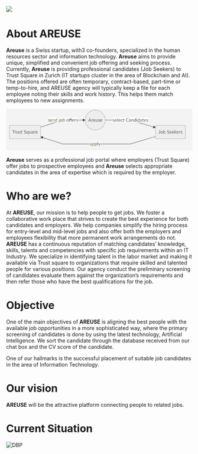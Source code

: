 <img src="https://img.shields.io/badge/Digitalization_of_Business_Process-10%-<green>">

# About AREUSE 
**Areuse** is a Swiss startup, with3 co-founders, specialized in the human resources sector and information technology. 
**Areuse** aims to provide unique, simplified and convenient job offering and seeking process. Currently, **Areuse** is providing professional candidates (Job Seekers) to Trust Square in Zurich (IT startups cluster in the area of Blockchain and AI). The positions offered are often temporary, contract-based, part-time or temp-to-hire, and AREUSE agency will typically keep a file for each employee noting their skills and work history. This helps them match employees to new assignments.

![the Big Picture](https://github.com/DigiBP/DigiBP-AREUSE/blob/master/src/modelling/areuseGeneral.PNG)

**Areuse** serves as a professional job portal where employers (Trust Square) offer jobs to prospective employees and **Areuse** selects appropriate candidates in the area of expertise which is required by the employer. 

 # Who are we?
At **AREUSE**, our mission is to help people to get jobs. We foster a collaborative work place that strives to create the best experience for both candidates and employers. We help companies simplify the hiring process for entry-level and mid-level jobs and also offer both the employers and employees flexibility that more permanent work arrangements do not. **AREUSE** has a continuous reputation of matching candidates’ knowledge, skills, talents and competencies with specific job requirements within an IT Industry. We specialize in identifying talent in the labor market and making it available via Trust square to organizations that require skilled and talented people for various positions. Our agency conduct the preliminary screening of candidates evaluate them against the organization’s requirements and then refer those who have the best qualifications for the job.


# Objective
One of the main objectives of **AREUSE** is aligning the best people with the available job opportunities in a more sophisticated way, where the primary screening of candidates is done by using the latest technology, Artificial Intelligence. We sort the candidate through the database received from our chat box and the CV score of the candidate. 

One of our hallmarks is the successful placement of suitable job candidates in the area of Information Technology. 


# Our vision 
**AREUSE** will be the attractive platform connecting people to related jobs.


# Current Situation
![DBP](https://user-images.githubusercontent.com/55685771/67197004-3485c180-f3fc-11e9-8ef5-a00d6ace7dd1.jpg)






